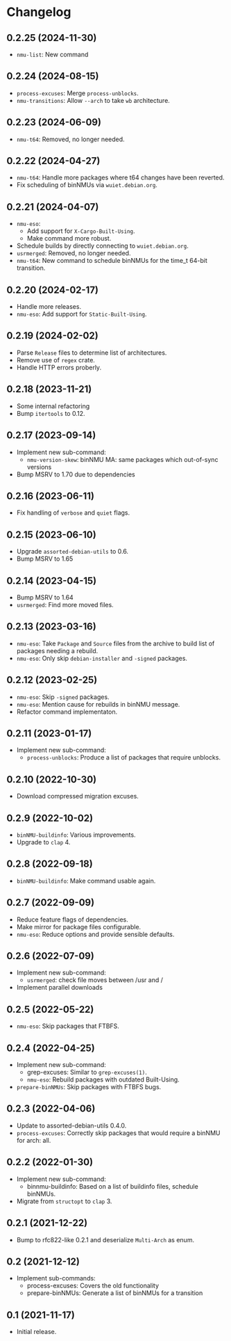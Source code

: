 # Changelog

## 0.2.25 (2024-11-30)

* `nmu-list`: New command

## 0.2.24 (2024-08-15)

* `process-excuses`: Merge `process-unblocks`.
* `nmu-transitions`: Allow `--arch` to take `wb` architecture.

## 0.2.23 (2024-06-09)

* `nmu-t64`: Removed, no longer needed.

## 0.2.22 (2024-04-27)

* `nmu-t64`: Handle more packages where t64 changes have been reverted.
* Fix scheduling of binNMUs via `wuiet.debian.org`.

## 0.2.21 (2024-04-07)

* `nmu-eso`:
  - Add support for `X-Cargo-Built-Using`.
  - Make command more robust.
* Schedule builds by directly connecting to `wuiet.debian.org`.
* `usrmerged`: Removed, no longer needed.
* `nmu-t64`: New command to schedule binNMUs for the time_t 64-bit transition.

## 0.2.20 (2024-02-17)

* Handle more releases.
* `nmu-eso`: Add support for `Static-Built-Using`.

## 0.2.19 (2024-02-02)

* Parse `Release` files to determine list of architectures.
* Remove use of `regex` crate.
* Handle HTTP errors proberly.

## 0.2.18 (2023-11-21)

* Some internal refactoring
* Bump `itertools` to 0.12.

## 0.2.17 (2023-09-14)

* Implement new sub-command:
  * `nmu-version-skew`: binNMU MA: same packages which out-of-sync versions
* Bump MSRV to 1.70 due to dependencies

## 0.2.16 (2023-06-11)

* Fix handling of `verbose` and `quiet` flags.

## 0.2.15 (2023-06-10)

* Upgrade `assorted-debian-utils` to 0.6.
* Bump MSRV to 1.65

## 0.2.14 (2023-04-15)

* Bump MSRV to 1.64
* `usrmerged`: Find more moved files.

## 0.2.13 (2023-03-16)

* `nmu-eso`: Take `Package` and `Source` files from the archive to build list of packages needing a rebuild.
* `nmu-eso`: Only skip `debian-installer` and `-signed` packages.

## 0.2.12 (2023-02-25)

* `nmu-eso`: Skip `-signed` packages.
* `nmu-eso`: Mention cause for rebuilds in binNMU message.
* Refactor command implementaton.

## 0.2.11 (2023-01-17)

* Implement new sub-command:
  * `process-unblocks`: Produce a list of packages that require unblocks.

## 0.2.10 (2022-10-30)

* Download compressed migration excuses.

## 0.2.9 (2022-10-02)

* `binNMU-buildinfo`: Various improvements.
* Upgrade to `clap` 4.

## 0.2.8 (2022-09-18)

* `binNMU-buildinfo`: Make command usable again.

## 0.2.7 (2022-09-09)

* Reduce feature flags of dependencies.
* Make mirror for package files configurable.
* `nmu-eso`: Reduce options and provide sensible defaults.

## 0.2.6 (2022-07-09)

* Implement new sub-command:
  * `usrmerged`: check file moves between /usr and /
* Implement parallel downloads

## 0.2.5 (2022-05-22)

* `nmu-eso`: Skip packages that FTBFS.

## 0.2.4 (2022-04-25)

* Implement new sub-command:
  * grep-excuses: Similar to `grep-excuses(1)`.
  * `nmu-eso`: Rebuild packages with outdated Built-Using.
* `prepare-binNMUs`: Skip packages with FTBFS bugs.

## 0.2.3 (2022-04-06)

* Update to assorted-debian-utils 0.4.0.
* `process-excuses`: Correctly skip packages that would require a binNMU for arch: all.

## 0.2.2 (2022-01-30)

* Implement new sub-command:
  * binnmu-buildinfo: Based on a list of buildinfo files, schedule binNMUs.
* Migrate from `structopt` to `clap` 3.

## 0.2.1 (2021-12-22)

* Bump to rfc822-like 0.2.1 and deserialize `Multi-Arch` as enum.

## 0.2 (2021-12-12)

* Implement sub-commands:
  * process-excuses: Covers the old functionality
  * prepare-binNMUs: Generate a list of binNMUs for a transition

## 0.1 (2021-11-17)

* Initial release.
